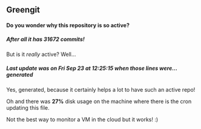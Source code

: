 ## Greengit

#### Do you wonder why this repository is so active?

##### After all it has 31672 commits!

But is it *really* active? Well...

##### Last update was on Fri Sep 23 at 12:25:15 when those lines were... generated

Yes, generated, because it certainly helps a lot to have such an active repo!

Oh and there was **27%** disk usage on the machine
where there is the cron updating this file.

Not the best way to monitor a VM in the cloud but it works! :)
